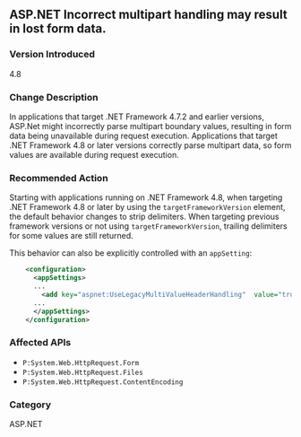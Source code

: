 ## ASP.NET Incorrect multipart handling may result in lost form data.

### Version Introduced
4.8

### Change Description
In applications that target .NET Framework 4.7.2 and earlier versions, ASP.Net might incorrectly parse multipart boundary values, 
resulting in form data being unavailable during request execution. Applications that target .NET Framework 4.8 or later versions 
correctly parse multipart data, so form values are available during request execution.

### Recommended Action
Starting with applications running on .NET Framework 4.8, when targeting .NET Framework 4.8 or later by using the `targetFrameworkVersion` element, the default behavior changes to strip delimiters. When targeting previous framework versions or not using `targetFrameworkVersion`, trailing delimiters for
some values are still returned. 

This behavior can also be explicitly controlled with an `appSetting`:

```xml
    <configuration>
      <appSettings>
      ...
        <add key="aspnet:UseLegacyMultiValueHeaderHandling"  value="true"/>
      ...
      </appSettings>
    </configuration>
```

### Affected APIs

* `P:System.Web.HttpRequest.Form`
* `P:System.Web.HttpRequest.Files`
* `P:System.Web.HttpRequest.ContentEncoding`

### Category
ASP.NET

<!--
    ### 684397	<ASP.NET WebForms> Invalid results of the function GetAttributeFromHeader in System.Web.HttpRequest

-->


